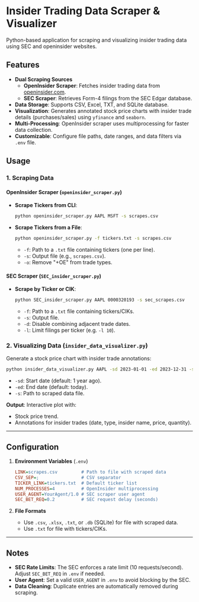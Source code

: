 # Insider Trading Data Scraper & Visualizer

Python-based application for scraping and visualizing insider trading data using SEC and openinsider websites.

## Features

- **Dual Scraping Sources**
  - **OpenInsider Scraper**: Fetches insider trading data from [openinsider.com](http://openinsider.com/).
  - **SEC Scraper**: Retrieves Form-4 filings from the SEC Edgar database.
- **Data Storage**: Supports CSV, Excel, TXT, and SQLite database.
- **Visualization**: Generates annotated stock price charts with insider trade details (purchases/sales) using `yfinance` and `seaborn`.
- **Multi-Processing**: OpenInsider scraper uses multiprocessing for faster data collection.
- **Customizable**: Configure file paths, date ranges, and data filters via `.env` file.

## Usage

### 1. Scraping Data

#### **OpenInsider Scraper** (`openinsider_scraper.py`)
- **Scrape Tickers from CLI**:
  ```bash
  python openinsider_scraper.py AAPL MSFT -s scrapes.csv
  ```
- **Scrape Tickers from a File**:
  ```bash
  python openinsider_scraper.py -f tickers.txt -s scrapes.csv
  ```
  - `-f`: Path to a `.txt` file containing tickers (one per line).
  - `-s`: Output file (e.g., `scrapes.csv`).
  - `-o`: Remove "+OE" from trade types.

#### **SEC Scraper** (`SEC_insider_scraper.py`)
- **Scrape by Ticker or CIK**:
  ```bash
  python SEC_insider_scraper.py AAPL 0000320193 -s sec_scrapes.csv
  ```
  - `-f`: Path to a `.txt` file containing tickers/CIKs.
  - `-s`: Output file.
  - `-d`: Disable combining adjacent trade dates.
  - `-l`: Limit filings per ticker (e.g. `-l 10`).

### 2. Visualizing Data (`insider_data_visualizer.py`)
Generate a stock price chart with insider trade annotations:
```bash
python insider_data_visualizer.py AAPL -sd 2023-01-01 -ed 2023-12-31 -s scrapes.csv
```
- `-sd`: Start date (default: 1 year ago).
- `-ed`: End date (default: today).
- `-s`: Path to scraped data file.

**Output**: Interactive plot with:
- Stock price trend.
- Annotations for insider trades (date, type, insider name, price, quantity).

---

## Configuration

1. **Environment Variables** (`.env`)
   ```ini
   LINK=scrapes.csv         # Path to file with scraped data
   CSV_SEP=;                # CSV separator
   TICKER_LINK=tickers.txt  # Default ticker list
   NUM_PROCESSES=4          # OpenInsider multiprocessing
   USER_AGENT=YourAgent/1.0 # SEC scraper user agent
   SEC_BET_REQ=0.2          # SEC request delay (seconds)
   ```

2. **File Formats**
   - Use `.csv`, `.xlsx`, `.txt`, or `.db` (SQLite) for file with scraped data.
   - Use `.txt` for file with tickers/CIKs.

---

## Notes

- **SEC Rate Limits**: The SEC enforces a rate limit (10 requests/second). Adjust `SEC_BET_REQ` in `.env` if needed.
- **User Agent**: Set a valid `USER_AGENT` in `.env` to avoid blocking by the SEC.
- **Data Cleaning**: Duplicate entries are automatically removed during scraping.


